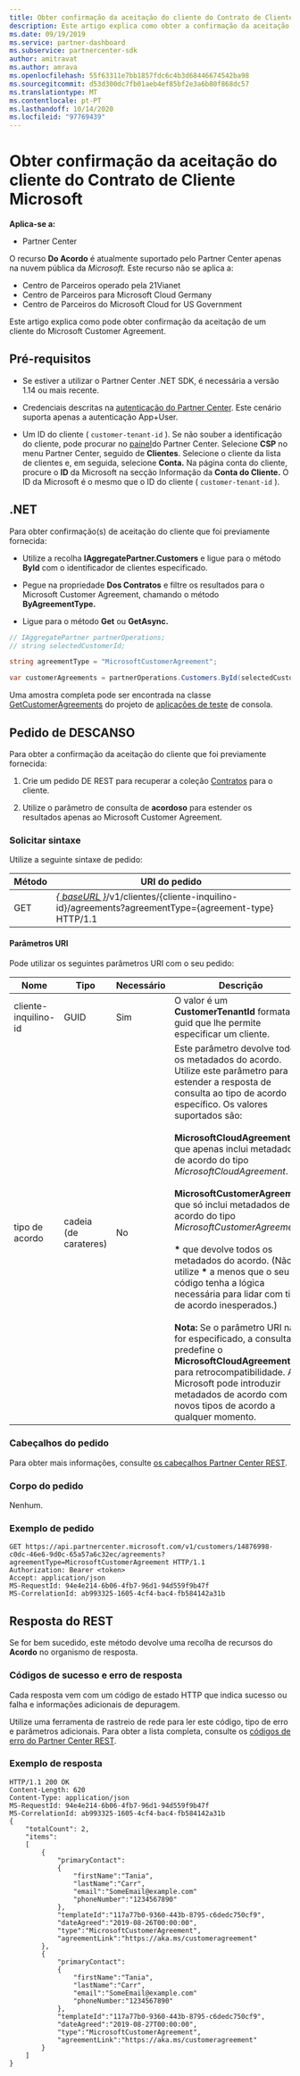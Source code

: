```yaml
---
title: Obter confirmação da aceitação do cliente do Contrato de Cliente Microsoft
description: Este artigo explica como obter a confirmação da aceitação pelo cliente do Acordo de Cliente da Microsoft.
ms.date: 09/19/2019
ms.service: partner-dashboard
ms.subservice: partnercenter-sdk
author: amitravat
ms.author: amrava
ms.openlocfilehash: 55f63311e7bb1857fdc6c4b3d68446674542ba98
ms.sourcegitcommit: d53d300dc7fb01aeb4ef85bf2e3a6b80f868dc57
ms.translationtype: MT
ms.contentlocale: pt-PT
ms.lasthandoff: 10/14/2020
ms.locfileid: "97769439"
---
```

# <a name="get-confirmation-of-customer-acceptance-of-microsoft-customer-agreement"></a>Obter confirmação da aceitação do cliente do Contrato de Cliente Microsoft

**Aplica-se a:**

- Partner Center

O recurso **Do Acordo** é atualmente suportado pelo Partner Center apenas na nuvem pública da *Microsoft.* Este recurso não se aplica a:

- Centro de Parceiros operado pela 21Vianet
- Centro de Parceiros para Microsoft Cloud Germany
- Centro de Parceiros do Microsoft Cloud for US Government

Este artigo explica como pode obter confirmação da aceitação de um cliente do Microsoft Customer Agreement.

## <a name="prerequisites"></a>Pré-requisitos

- Se estiver a utilizar o Partner Center .NET SDK, é necessária a versão 1.14 ou mais recente.

- Credenciais descritas na [autenticação do Partner Center](./partner-center-authentication.md). Este cenário suporta apenas a autenticação App+User.

- Um ID do cliente ( `customer-tenant-id` ). Se não souber a identificação do cliente, pode procurar no [painel](https://partner.microsoft.com/dashboard)do Partner Center. Selecione **CSP** no menu Partner Center, seguido de **Clientes**. Selecione o cliente da lista de clientes e, em seguida, selecione **Conta.** Na página conta do cliente, procure o **ID** da Microsoft na secção Informação da **Conta do Cliente.** O ID da Microsoft é o mesmo que o ID do cliente ( `customer-tenant-id` ).

## <a name="net"></a>.NET

Para obter confirmação(s) de aceitação do cliente que foi previamente fornecida:

- Utilize a recolha **IAggregatePartner.Customers** e ligue para o método **ById** com o identificador de clientes especificado.

- Pegue na propriedade **Dos Contratos** e filtre os resultados para o Microsoft Customer Agreement, chamando o método **ByAgreementType.**

- Ligue para o método **Get** ou **GetAsync.**

```csharp
// IAggregatePartner partnerOperations;
// string selectedCustomerId;

string agreementType = "MicrosoftCustomerAgreement";

var customerAgreements = partnerOperations.Customers.ById(selectedCustomerId).Agreements.ByAgreementType(agreementType).Get();
```

Uma amostra completa pode ser encontrada na classe [GetCustomerAgreements](https://github.com/PartnerCenterSamples/Partner-Center-SDK-Samples/blob/master/Source/Partner%20Center%20SDK%20Samples/Agreements/GetCustomerAgreements.cs) do projeto de [aplicações de teste](https://github.com/PartnerCenterSamples/Partner-Center-SDK-Samples) de consola.

## <a name="rest-request"></a>Pedido de DESCANSO

Para obter a confirmação da aceitação do cliente que foi previamente fornecida:

1. Crie um pedido DE REST para recuperar a coleção [Contratos](./agreement-resources.md) para o cliente.

2. Utilize o parâmetro de consulta de **acordoso** para estender os resultados apenas ao Microsoft Customer Agreement.

### <a name="request-syntax"></a>Solicitar sintaxe

Utilize a seguinte sintaxe de pedido:

| Método | URI do pedido                                                                                      |
|--------|--------------------------------------------------------------------------------------------------|
| GET    | [*\{ baseURL \}*](partner-center-rest-urls.md)/v1/clientes/{cliente-inquilino-id}/agreements?agreementType={agreement-type} HTTP/1.1 |

#### <a name="uri-parameters"></a>Parâmetros URI

Pode utilizar os seguintes parâmetros URI com o seu pedido:

| Nome             | Tipo | Necessário | Descrição                                                                               |
|------------------|------|----------|-------------------------------------------------------------------------------------------|
| cliente-inquilino-id | GUID | Sim | O valor é um **CustomerTenantId** formatado guid que lhe permite especificar um cliente. |
| tipo de acordo | cadeia (de carateres) | No | Este parâmetro devolve todos os metadados do acordo. Utilize este parâmetro para estender a resposta de consulta ao tipo de acordo específico. Os valores suportados são: <br/><br/> **MicrosoftCloudAgreement** que apenas inclui metadados de acordo do tipo *MicrosoftCloudAgreement*.<br/><br/> **MicrosoftCustomerAgreement** que só inclui metadados de acordo do tipo *MicrosoftCustomerAgreement*.<br/><br/> **\*** que devolve todos os metadados do acordo. (Não utilize **\*** a menos que o seu código tenha a lógica necessária para lidar com tipos de acordo inesperados.)<br/><br/> **Nota:** Se o parâmetro URI não for especificado, a consulta predefine o **MicrosoftCloudAgreement** para retrocompatibilidade. A Microsoft pode introduzir metadados de acordo com novos tipos de acordo a qualquer momento.  |

### <a name="request-headers"></a>Cabeçalhos do pedido

Para obter mais informações, consulte [os cabeçalhos Partner Center REST](headers.md).

### <a name="request-body"></a>Corpo do pedido

Nenhum.

### <a name="request-example"></a>Exemplo de pedido

```http
GET https://api.partnercenter.microsoft.com/v1/customers/14876998-c0dc-46e6-9d0c-65a57a6c32ec/agreements?agreementType=MicrosoftCustomerAgreement HTTP/1.1
Authorization: Bearer <token>
Accept: application/json
MS-RequestId: 94e4e214-6b06-4fb7-96d1-94d559f9b47f
MS-CorrelationId: ab993325-1605-4cf4-bac4-fb584142a31b
```

## <a name="rest-response"></a>Resposta do REST

Se for bem sucedido, este método devolve uma recolha de recursos do **Acordo** no organismo de resposta.

### <a name="response-success-and-error-codes"></a>Códigos de sucesso e erro de resposta

Cada resposta vem com um código de estado HTTP que indica sucesso ou falha e informações adicionais de depuragem.

Utilize uma ferramenta de rastreio de rede para ler este código, tipo de erro e parâmetros adicionais. Para obter a lista completa, consulte os [códigos de erro do Partner Center REST](error-codes.md).

### <a name="response-example"></a>Exemplo de resposta

```http
HTTP/1.1 200 OK
Content-Length: 620
Content-Type: application/json
MS-RequestId: 94e4e214-6b06-4fb7-96d1-94d559f9b47f
MS-CorrelationId: ab993325-1605-4cf4-bac4-fb584142a31b
{
    "totalCount": 2,
    "items":
    [
        {
            "primaryContact":
            {
                "firstName":"Tania",
                "lastName":"Carr",
                "email":"SomeEmail@example.com"
                "phoneNumber":"1234567890"
            },
            "templateId":"117a77b0-9360-443b-8795-c6dedc750cf9",
            "dateAgreed":"2019-08-26T00:00:00",
            "type":"MicrosoftCustomerAgreement",
            "agreementLink":"https://aka.ms/customeragreement"
        },
        {
            "primaryContact":
            {
                "firstName":"Tania",
                "lastName":"Carr",
                "email":"SomeEmail@example.com"
                "phoneNumber:"1234567890"
            },
            "templateId":"117a77b0-9360-443b-8795-c6dedc750cf9",
            "dateAgreed":"2019-08-27T00:00:00",
            "type":"MicrosoftCustomerAgreement",
            "agreementLink":"https://aka.ms/customeragreement"
        }
    ]
}
```
